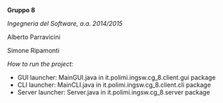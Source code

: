 **Gruppo 8**

*Ingegneria del Software, a.a. 2014/2015*


Alberto Parravicini

Simone Ripamonti

*How to run the project:*
* GUI launcher: MainGUI.java in it.polimi.ingsw.cg_8.client.gui package
* CLI launcher: MainCLI.java in it.polimi.ingsw.cg_8.client.cli package
* Server launcher: Server.java in it.polimi.ingsw.cg_8.server package
